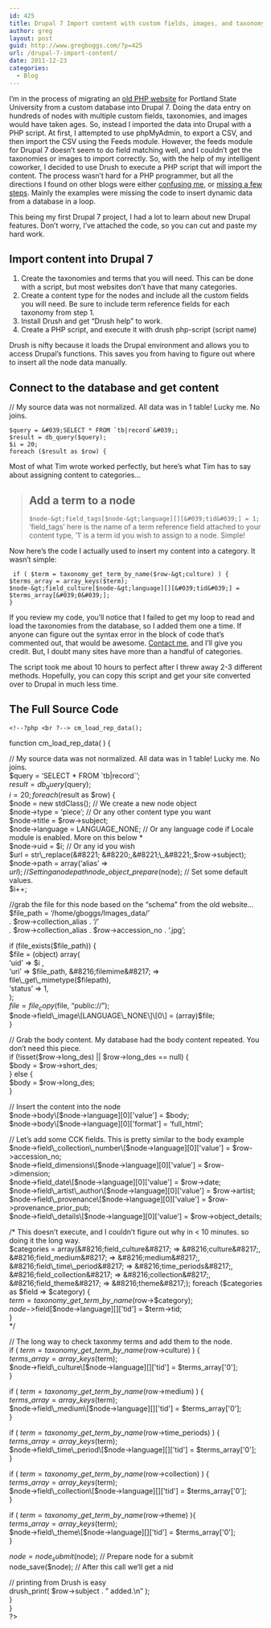 ```yaml
---
id: 425
title: Drupal 7 Import content with custom fields, images, and taxonomy
author: greg
layout: post
guid: http://www.gregboggs.com/?p=425
url: /drupal-7-import-content/
date: 2011-12-23
categories:
  - Blog
---
```

I&#8217;m in the process of migrating an [old PHP website][1] for Portland State University from a custom database into Drupal 7. Doing the data entry on hundreds of nodes with multiple custom fields, taxonomies, and images would have taken ages. So, instead I imported the data into Drupal with a PHP script. At first, I attempted to use phpMyAdmin, to export a CSV, and then import the CSV using the Feeds module. However, the feeds module for Drupal 7 doesn&#8217;t seem to do field matching well, and I couldn&#8217;t get the taxonomies or images to import correctly. So, with the help of my intelligent coworker, I decided to use Drush to execute a PHP script that will import the content. The process wasn&#8217;t hard for a PHP programmer, but all the directions I found on other blogs were either [confusing me][2], or [missing a few steps][3]. Mainly the examples were missing the code to insert dynamic data from a database in a loop.

This being my first Drupal 7 project, I had a lot to learn about new Drupal features. Don&#8217;t worry, I&#8217;ve attached the code, so you can cut and paste my hard work.

## Import content into Drupal 7

  1. Create the taxonomies and terms that you will need. This can be done with a script, but most websites don&#8217;t have that many categories.
  2. Create a content type for the nodes and include all the custom fields you will need. Be sure to include term reference fields for each taxonomy from step 1.
  3. Install Drush and get &#8220;Drush help&#8221; to work.
  4. Create a PHP script, and execute it with drush php-script (script name)

Drush is nifty because it loads the Drupal environment and allows you to access Drupal&#8217;s functions. This saves you from having to figure out where to insert all the node data manually.

## Connect to the database and get content

// My source data was not normalized. All data was in 1 table! Lucky me. No joins.  


    
    $query = &#039;SELECT * FROM `tb|record`&#039;;
    $result = db_query($query);
    $i = 20;
    foreach ($result as $row) {
    

Most of what Tim wrote worked perfectly, but here&#8217;s what Tim has to say about assigning content to categories&#8230;

> ## Add a term to a node
> 
> `$node-&gt;field_tags[$node-&gt;language][][&#039;tid&#039;] = 1;`  
> &#8216;field_tags&#8217; here is the name of a term reference field attached to your content type, &#8217;1&#8242; is a term id you wish to assign to a node. Simple!

Now here&#8217;s the code I actually used to insert my content into a category. It wasn&#8217;t simple:  


     if ( $term = taxonomy_get_term_by_name($row-&gt;culture) ) {
    $terms_array = array_keys($term);
    $node-&gt;field_culture[$node-&gt;language][][&#039;tid&#039;] = $terms_array[&#039;0&#039;];
    }
    

If you review my code, you&#8217;ll notice that I failed to get my loop to read and load the taxonomies from the database, so I added them one a time. If anyone can figure out the syntax error in the block of code that&#8217;s commented out, that would be awesome. [Contact me][4], and I&#8217;ll give you credit. But, I doubt many sites have more than a handful of categories.

The script took me about 10 hours to perfect after I threw away 2-3 different methods. Hopefully, you can copy this script and get your site converted over to Drupal in much less time.

## The Full Source Code

    
    <!--?php <br ?--> cm_load_rep_data();

function cm\_load\_rep_data( ) {

// My source data was not normalized. All data was in 1 table! Lucky me. No joins.  
$query = &#8216;SELECT * FROM \`tb|record\`&#8217;;  
$result = db_query($query);  
$i = 20;  
foreach ($result as $row) {  
$node = new stdClass(); // We create a new node object  
$node->type = &#8216;piece&#8217;; // Or any other content type you want  
$node->title = $row->subject;  
$node->language = LANGUAGE_NONE; // Or any language code if Locale module is enabled. More on this below *  
$node->uid = $i; // Or any id you wish  
$url = str\_replace(&#8221; &#8220;,&#8221;\_&#8221;,$row->subject);  
$node->path = array(&#8216;alias&#8217; => $url) ; // Setting a node path  
node\_object\_prepare($node); // Set some default values.  
$i++;

//grab the file for this node based on the &#8220;schema&#8221; from the old website&#8230;  
$file\_path = &#8216;/home/gboggs/Images\_data/&#8217;  
. $row->collection_alias . &#8216;/&#8217;  
. $row->collection\_alias . $row->accession\_no . &#8216;.jpg&#8217;;

if (file\_exists($file\_path)) {  
$file = (object) array(  
&#8216;uid&#8217; => $i ,  
&#8216;uri&#8217; => $file_path,  
&#8216;filemime&#8217; => file\_get\_mimetype($filepath),  
&#8216;status&#8217; => 1,  
);  
$file = file_copy($file, &#8220;public://&#8221;);  
$node->field\_image\[LANGUAGE\_NONE\]\[0\] = (array)$file;  
}

// Grab the body content. My database had the body content repeated. You don&#8217;t need this piece.  
if (!isset($row->long\_des) || $row->long\_des == null) {  
$body = $row->short_des;  
} else {  
$body = $row->long_des;  
}

// Insert the content into the node  
$node->body\[$node->language\]\[0\]['value'] = $body;  
$node->body\[$node->language\]\[0\]['format'] = &#8216;full_html&#8217;;

// Let&#8217;s add some CCK fields. This is pretty similar to the body example  
$node->field\_collection\_number\[$node->language\]\[0\]['value'] = $row->accession_no;  
$node->field_dimensions\[$node->language\]\[0\]['value'] = $row->dimension;  
$node->field_date\[$node->language\]\[0\]['value'] = $row->date;  
$node->field\_artist\_author\[$node->language\]\[0\]['value'] = $row->artist;  
$node->field\_provenance\[$node->language\]\[0\]['value'] = $row->provenance\_prior_pub;  
$node->field\_details\[$node->language\]\[0\]['value'] = $row->object\_details;

/* This doesn&#8217;t execute, and I couldn&#8217;t figure out why in < 10 minutes. so doing it the long way.  
$categories = array(&#8216;field_culture&#8217; => &#8216;culture&#8217;,  
&#8216;field_medium&#8217; => &#8216;medium&#8217;,  
&#8216;field\_time\_period&#8217; => &#8216;time_periods&#8217;,  
&#8216;field_collection&#8217; => &#8216;collection&#8217;,  
&#8216;field_theme&#8217; => &#8216;theme&#8217;);  
foreach ($categories as $field => $category) {  
$term = taxonomy\_get\_term\_by\_name($row->$category);  
$node->$field\[$node->language\]\[\]['tid'] = $term->tid;  
}  
*/

// The long way to check taxonmy terms and add them to the node.  
if ( $term = taxonomy\_get\_term\_by\_name($row->culture) ) {  
$terms\_array = array\_keys($term);  
$node->field\_culture\[$node->language\]\[\]['tid'] = $terms\_array['0'];  
}

if ( $term = taxonomy\_get\_term\_by\_name($row->medium) ) {  
$terms\_array = array\_keys($term);  
$node->field\_medium\[$node->language\]\[\]['tid'] = $terms\_array['0'];  
}

if ( $term = taxonomy\_get\_term\_by\_name($row->time_periods) ) {  
$terms\_array = array\_keys($term);  
$node->field\_time\_period\[$node->language\]\[\]['tid'] = $terms_array['0'];  
}

if ( $term = taxonomy\_get\_term\_by\_name($row->collection) ) {  
$terms\_array = array\_keys($term);  
$node->field\_collection\[$node->language\]\[\]['tid'] = $terms\_array['0'];  
}

if ( $term = taxonomy\_get\_term\_by\_name($row->theme) ){  
$terms\_array = array\_keys($term);  
$node->field\_theme\[$node->language\]\[\]['tid'] = $terms\_array['0'];  
}

$node = node_submit($node); // Prepare node for a submit  
node_save($node); // After this call we&#8217;ll get a nid

// printing from Drush is easy  
drush_print( $row->subject . &#8221; added.\n&#8221; );  
}  
}  
?>

 [1]: http://www.medievalportland.pdx.edu/
 [2]: http://shout.setfive.com/2011/02/09/drupal-7-batch-insert-nodes-with-drush/
 [3]: http://timonweb.com/how-programmatically-create-nodes-comments-and-taxonomies-drupal-7
 [4]: http://www.gregboggs.com/contact/ "Contact"